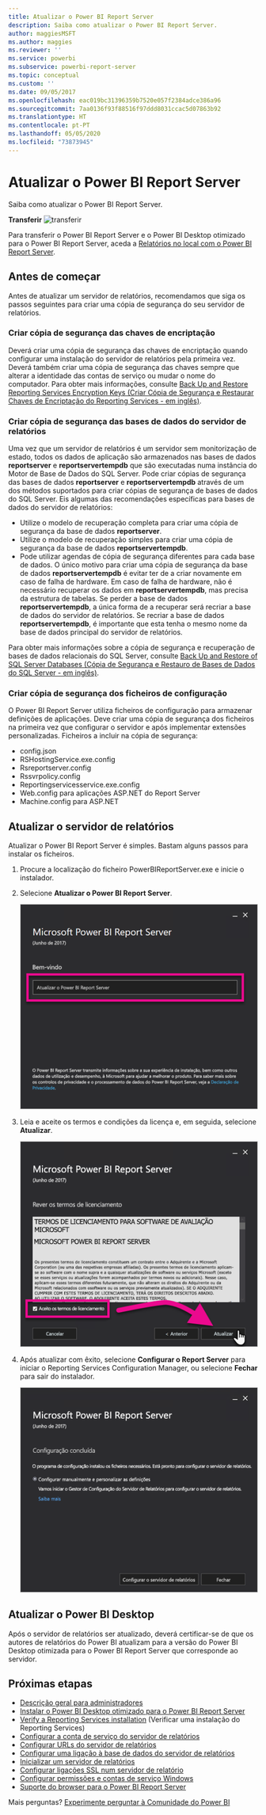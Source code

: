 ```yaml
---
title: Atualizar o Power BI Report Server
description: Saiba como atualizar o Power BI Report Server.
author: maggiesMSFT
ms.author: maggies
ms.reviewer: ''
ms.service: powerbi
ms.subservice: powerbi-report-server
ms.topic: conceptual
ms.custom: ''
ms.date: 09/05/2017
ms.openlocfilehash: eac019bc31396359b7520e057f2384adce386a96
ms.sourcegitcommit: 7aa0136f93f88516f97ddd8031ccac5d07863b92
ms.translationtype: HT
ms.contentlocale: pt-PT
ms.lasthandoff: 05/05/2020
ms.locfileid: "73873945"
---
```

# <a name="upgrade-power-bi-report-server"></a>Atualizar o Power BI Report Server

Saiba como atualizar o Power BI Report Server.

 **Transferir** ![transferir](media/upgrade/download.png "transferir")

Para transferir o Power BI Report Server e o Power BI Desktop otimizado para o Power BI Report Server, aceda a [Relatórios no local com o Power BI Report Server](https://powerbi.microsoft.com/report-server/).

## <a name="before-you-begin"></a>Antes de começar

Antes de atualizar um servidor de relatórios, recomendamos que siga os passos seguintes para criar uma cópia de segurança do seu servidor de relatórios.

### <a name="backing-up-the-encryption-keys"></a>Criar cópia de segurança das chaves de encriptação

Deverá criar uma cópia de segurança das chaves de encriptação quando configurar uma instalação do servidor de relatórios pela primeira vez. Deverá também criar uma cópia de segurança das chaves sempre que alterar a identidade das contas de serviço ou mudar o nome do computador. Para obter mais informações, consulte [Back Up and Restore Reporting Services Encryption Keys (Criar Cópia de Segurança e Restaurar Chaves de Encriptação do Reporting Services - em inglês)](https://docs.microsoft.com/sql/reporting-services/install-windows/ssrs-encryption-keys-back-up-and-restore-encryption-keys).

### <a name="backing-up-the-report-server-databases"></a>Criar cópia de segurança das bases de dados do servidor de relatórios

Uma vez que um servidor de relatórios é um servidor sem monitorização de estado, todos os dados de aplicação são armazenados nas bases de dados **reportserver** e **reportservertempdb** que são executadas numa instância do Motor de Base de Dados do SQL Server. Pode criar cópias de segurança das bases de dados **reportserver** e **reportservertempdb** através de um dos métodos suportados para criar cópias de segurança de bases de dados do SQL Server. Eis algumas das recomendações específicas para bases de dados do servidor de relatórios:

* Utilize o modelo de recuperação completa para criar uma cópia de segurança da base de dados **reportserver**.
* Utilize o modelo de recuperação simples para criar uma cópia de segurança da base de dados **reportservertempdb**.
* Pode utilizar agendas de cópia de segurança diferentes para cada base de dados. O único motivo para criar uma cópia de segurança da base de dados **reportservertempdb** é evitar ter de a criar novamente em caso de falha de hardware. Em caso de falha de hardware, não é necessário recuperar os dados em **reportservertempdb**, mas precisa da estrutura de tabelas. Se perder a base de dados **reportservertempdb**, a única forma de a recuperar será recriar a base de dados do servidor de relatórios. Se recriar a base de dados **reportservertempdb**, é importante que esta tenha o mesmo nome da base de dados principal do servidor de relatórios.

Para obter mais informações sobre a cópia de segurança e recuperação de bases de dados relacionais do SQL Server, consulte [Back Up and Restore of SQL Server Databases (Cópia de Segurança e Restauro de Bases de Dados do SQL Server - em inglês)](https://docs.microsoft.com/sql/relational-databases/backup-restore/back-up-and-restore-of-sql-server-databases).

### <a name="backing-up-the-configuration-files"></a>Criar cópia de segurança dos ficheiros de configuração

O Power BI Report Server utiliza ficheiros de configuração para armazenar definições de aplicações. Deve criar uma cópia de segurança dos ficheiros na primeira vez que configurar o servidor e após implementar extensões personalizadas. Ficheiros a incluir na cópia de segurança:

* config.json
* RSHostingService.exe.config
* Rsreportserver.config
* Rssvrpolicy.config
* Reportingservicesservice.exe.config
* Web.config para aplicações ASP.NET do Report Server
* Machine.config para ASP.NET

## <a name="upgrade-the-report-server"></a>Atualizar o servidor de relatórios

Atualizar o Power BI Report Server é simples. Bastam alguns passos para instalar os ficheiros.

1. Procure a localização do ficheiro PowerBIReportServer.exe e inicie o instalador.

2. Selecione **Atualizar o Power BI Report Server**.

    ![Atualizar o Power BI Report Server](media/upgrade/reportserver-upgrade1.png "Atualizar o Power BI Report Server")

3. Leia e aceite os termos e condições da licença e, em seguida, selecione **Atualizar**.

    ![Acordo de licença](media/upgrade/reportserver-upgrade-eula.png "Acordo de licença")

4. Após atualizar com êxito, selecione **Configurar o Report Server** para iniciar o Reporting Services Configuration Manager, ou selecione **Fechar** para sair do instalador.

    ![Atualizar a configuração](media/upgrade/reportserver-upgrade-configure.png)

## <a name="upgrade-power-bi-desktop"></a>Atualizar o Power BI Desktop

Após o servidor de relatórios ser atualizado, deverá certificar-se de que os autores de relatórios do Power BI atualizam para a versão do Power BI Desktop otimizada para o Power BI Report Server que corresponde ao servidor.

## <a name="next-steps"></a>Próximas etapas

* [Descrição geral para administradores](admin-handbook-overview.md)  
* [Instalar o Power BI Desktop otimizado para o Power BI Report Server](install-powerbi-desktop.md)  
* [Verify a Reporting Services installation](https://docs.microsoft.com/sql/reporting-services/install-windows/verify-a-reporting-services-installation) (Verificar uma instalação do Reporting Services)  
* [Configurar a conta de serviço do servidor de relatórios](https://docs.microsoft.com/sql/reporting-services/install-windows/configure-the-report-server-service-account-ssrs-configuration-manager)  
* [Configurar URLs do servidor de relatórios](https://docs.microsoft.com/sql/reporting-services/install-windows/configure-report-server-urls-ssrs-configuration-manager)  
* [Configurar uma ligação à base de dados do servidor de relatórios](https://docs.microsoft.com/sql/reporting-services/install-windows/configure-a-report-server-database-connection-ssrs-configuration-manager)  
* [Inicializar um servidor de relatórios](https://docs.microsoft.com/sql/reporting-services/install-windows/ssrs-encryption-keys-initialize-a-report-server)  
* [Configurar ligações SSL num servidor de relatório](https://docs.microsoft.com/sql/reporting-services/security/configure-ssl-connections-on-a-native-mode-report-server)  
* [Configurar permissões e contas de serviço Windows](https://docs.microsoft.com/sql/database-engine/configure-windows/configure-windows-service-accounts-and-permissions)  
* [Suporte do browser para o Power BI Report Server](browser-support.md)

Mais perguntas? [Experimente perguntar à Comunidade do Power BI](https://community.powerbi.com/)